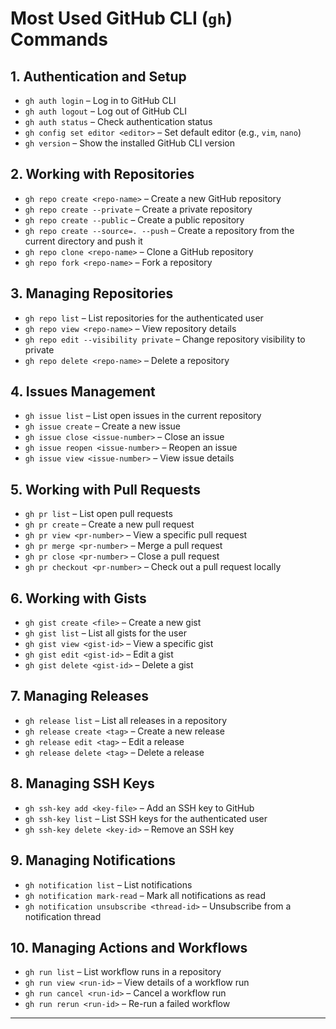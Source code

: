 # Most Used GitHub CLI (`gh`) Commands


## 1. Authentication and Setup
- `gh auth login` – Log in to GitHub CLI  
- `gh auth logout` – Log out of GitHub CLI  
- `gh auth status` – Check authentication status  
- `gh config set editor <editor>` – Set default editor (e.g., `vim`, `nano`)  
- `gh version` – Show the installed GitHub CLI version  

## 2. Working with Repositories
- `gh repo create <repo-name>` – Create a new GitHub repository  
- `gh repo create --private` – Create a private repository  
- `gh repo create --public` – Create a public repository  
- `gh repo create --source=. --push` – Create a repository from the current directory and push it  
- `gh repo clone <repo-name>` – Clone a GitHub repository  
- `gh repo fork <repo-name>` – Fork a repository  

## 3. Managing Repositories
- `gh repo list` – List repositories for the authenticated user  
- `gh repo view <repo-name>` – View repository details  
- `gh repo edit --visibility private` – Change repository visibility to private  
- `gh repo delete <repo-name>` – Delete a repository  

## 4. Issues Management
- `gh issue list` – List open issues in the current repository  
- `gh issue create` – Create a new issue  
- `gh issue close <issue-number>` – Close an issue  
- `gh issue reopen <issue-number>` – Reopen an issue  
- `gh issue view <issue-number>` – View issue details  

## 5. Working with Pull Requests
- `gh pr list` – List open pull requests  
- `gh pr create` – Create a new pull request  
- `gh pr view <pr-number>` – View a specific pull request  
- `gh pr merge <pr-number>` – Merge a pull request  
- `gh pr close <pr-number>` – Close a pull request  
- `gh pr checkout <pr-number>` – Check out a pull request locally  

## 6. Working with Gists
- `gh gist create <file>` – Create a new gist  
- `gh gist list` – List all gists for the user  
- `gh gist view <gist-id>` – View a specific gist  
- `gh gist edit <gist-id>` – Edit a gist  
- `gh gist delete <gist-id>` – Delete a gist  

## 7. Managing Releases
- `gh release list` – List all releases in a repository  
- `gh release create <tag>` – Create a new release  
- `gh release edit <tag>` – Edit a release  
- `gh release delete <tag>` – Delete a release  

## 8. Managing SSH Keys
- `gh ssh-key add <key-file>` – Add an SSH key to GitHub  
- `gh ssh-key list` – List SSH keys for the authenticated user  
- `gh ssh-key delete <key-id>` – Remove an SSH key  

## 9. Managing Notifications
- `gh notification list` – List notifications  
- `gh notification mark-read` – Mark all notifications as read  
- `gh notification unsubscribe <thread-id>` – Unsubscribe from a notification thread  

## 10. Managing Actions and Workflows
- `gh run list` – List workflow runs in a repository  
- `gh run view <run-id>` – View details of a workflow run  
- `gh run cancel <run-id>` – Cancel a workflow run  
- `gh run rerun <run-id>` – Re-run a failed workflow  

---

